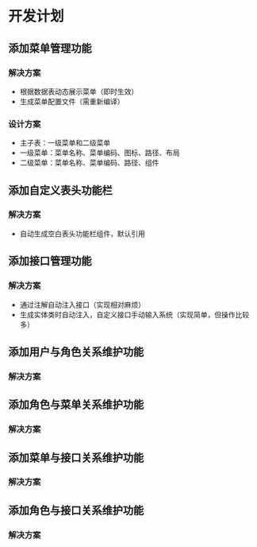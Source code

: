 # 开发计划

## 添加菜单管理功能
### 解决方案
- 根据数据表动态展示菜单（即时生效）
- 生成菜单配置文件（需重新编译）
### 设计方案
- 主子表：一级菜单和二级菜单
- 一级菜单：菜单名称、菜单编码、图标、路径、布局
- 二级菜单：菜单名称、菜单编码、路径、组件
## 添加自定义表头功能栏
### 解决方案
- 自动生成空白表头功能栏组件，默认引用
## 添加接口管理功能
### 解决方案
- 通过注解自动注入接口（实现相对麻烦）
- 生成实体类时自动注入，自定义接口手动输入系统（实现简单，但操作比较多）
## 添加用户与角色关系维护功能
### 解决方案
## 添加角色与菜单关系维护功能
### 解决方案
## 添加菜单与接口关系维护功能
### 解决方案
## 添加角色与接口关系维护功能
### 解决方案